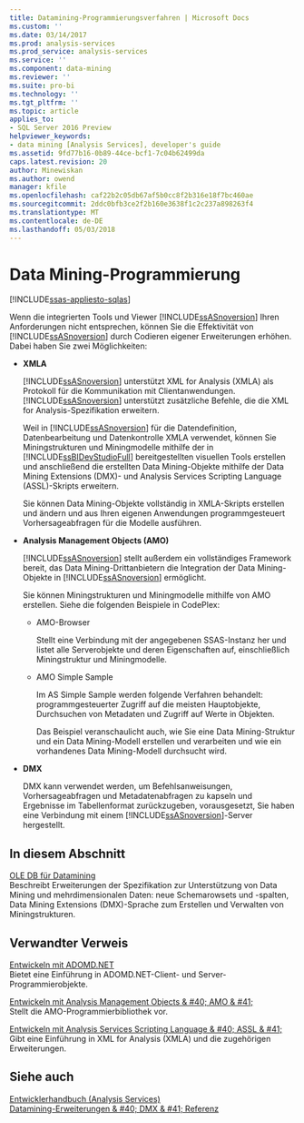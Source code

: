 ```yaml
---
title: Datamining-Programmierungsverfahren | Microsoft Docs
ms.custom: ''
ms.date: 03/14/2017
ms.prod: analysis-services
ms.prod_service: analysis-services
ms.service: ''
ms.component: data-mining
ms.reviewer: ''
ms.suite: pro-bi
ms.technology: ''
ms.tgt_pltfrm: ''
ms.topic: article
applies_to:
- SQL Server 2016 Preview
helpviewer_keywords:
- data mining [Analysis Services], developer's guide
ms.assetid: 9fd77b16-0b89-44ce-bcf1-7c04b62499da
caps.latest.revision: 20
author: Minewiskan
ms.author: owend
manager: kfile
ms.openlocfilehash: caf22b2c05db67af5b0cc8f2b316e18f7bc460ae
ms.sourcegitcommit: 2ddc0bfb3ce2f2b160e3638f1c2c237a898263f4
ms.translationtype: MT
ms.contentlocale: de-DE
ms.lasthandoff: 05/03/2018
---
```

# <a name="data-mining-programming"></a>Data Mining-Programmierung
[!INCLUDE[ssas-appliesto-sqlas](../includes/ssas-appliesto-sqlas.md)]

  Wenn die integrierten Tools und Viewer [!INCLUDE[ssASnoversion](../includes/ssasnoversion-md.md)] Ihren Anforderungen nicht entsprechen, können Sie die Effektivität von [!INCLUDE[ssASnoversion](../includes/ssasnoversion-md.md)] durch Codieren eigener Erweiterungen erhöhen. Dabei haben Sie zwei Möglichkeiten:  
  
-   **XMLA**  
  
     [!INCLUDE[ssASnoversion](../includes/ssasnoversion-md.md)] unterstützt XML for Analysis (XMLA) als Protokoll für die Kommunikation mit Clientanwendungen. [!INCLUDE[ssASnoversion](../includes/ssasnoversion-md.md)] unterstützt zusätzliche Befehle, die die XML for Analysis-Spezifikation erweitern.  
  
     Weil in [!INCLUDE[ssASnoversion](../includes/ssasnoversion-md.md)] für die Datendefinition, Datenbearbeitung und Datenkontrolle XMLA verwendet, können Sie Miningstrukturen und Miningmodelle mithilfe der in [!INCLUDE[ssBIDevStudioFull](../includes/ssbidevstudiofull-md.md)] bereitgestellten visuellen Tools erstellen und anschließend die erstellten Data Mining-Objekte mithilfe der Data Mining Extensions (DMX)- und Analysis Services Scripting Language (ASSL)-Skripts erweitern.  
  
     Sie können Data Mining-Objekte vollständig in XMLA-Skripts erstellen und ändern und aus Ihren eigenen Anwendungen programmgesteuert Vorhersageabfragen für die Modelle ausführen.  
  
-   **Analysis Management Objects (AMO)**  
  
     [!INCLUDE[ssASnoversion](../includes/ssasnoversion-md.md)] stellt außerdem ein vollständiges Framework bereit, das Data Mining-Drittanbietern die Integration der Data Mining-Objekte in [!INCLUDE[ssASnoversion](../includes/ssasnoversion-md.md)] ermöglicht.  
  
     Sie können Miningstrukturen und Miningmodelle mithilfe von AMO erstellen. Siehe die folgenden Beispiele in CodePlex:  
  
    -   AMO-Browser  
  
         Stellt eine Verbindung mit der angegebenen SSAS-Instanz her und listet alle Serverobjekte und deren Eigenschaften auf, einschließlich Miningstruktur und Miningmodelle.  
  
    -   AMO Simple Sample  
  
         Im AS Simple Sample werden folgende Verfahren behandelt: programmgesteuerter Zugriff auf die meisten Hauptobjekte, Durchsuchen von Metadaten und Zugriff auf Werte in Objekten.  
  
         Das Beispiel veranschaulicht auch, wie Sie eine Data Mining-Struktur und ein Data Mining-Modell erstellen und verarbeiten und wie ein vorhandenes Data Mining-Modell durchsucht wird.  
  
-   **DMX**  
  
     DMX kann verwendet werden, um Befehlsanweisungen, Vorhersageabfragen und Metadatenabfragen zu kapseln und Ergebnisse im Tabellenformat zurückzugeben, vorausgesetzt, Sie haben eine Verbindung mit einem [!INCLUDE[ssASnoversion](../includes/ssasnoversion-md.md)]-Server hergestellt.  
  
## <a name="in-this-section"></a>In diesem Abschnitt  
 [OLE DB für Datamining](../analysis-services/data-mining-programming-ole-db.md)  
 Beschreibt Erweiterungen der Spezifikation zur Unterstützung von Data Mining und mehrdimensionalen Daten: neue Schemarowsets und -spalten, Data Mining Extensions (DMX)-Sprache zum Erstellen und Verwalten von Miningstrukturen.  
  
## <a name="related-reference"></a>Verwandter Verweis  
 [Entwickeln mit ADOMD.NET](../analysis-services/multidimensional-models/adomd-net/developing-with-adomd-net.md)  
 Bietet eine Einführung in ADOMD.NET-Client- und Server-Programmierobjekte.  
  
 [Entwickeln mit Analysis Management Objects & #40; AMO & #41;](../analysis-services/multidimensional-models/analysis-management-objects/developing-with-analysis-management-objects-amo.md)  
 Stellt die AMO-Programmierbibliothek vor.  
  
 [Entwickeln mit Analysis Services Scripting Language & #40; ASSL & #41;](../analysis-services/multidimensional-models/scripting-language-assl/developing-with-analysis-services-scripting-language-assl.md)  
 Gibt eine Einführung in XML for Analysis (XMLA) und die zugehörigen Erweiterungen.  
  
## <a name="see-also"></a>Siehe auch  
 [Entwicklerhandbuch (Analysis Services)](../analysis-services/analysis-services-developer-documentation.md)   
 [Datamining-Erweiterungen & #40; DMX & #41; Referenz](../dmx/data-mining-extensions-dmx-reference.md)  
  
  
